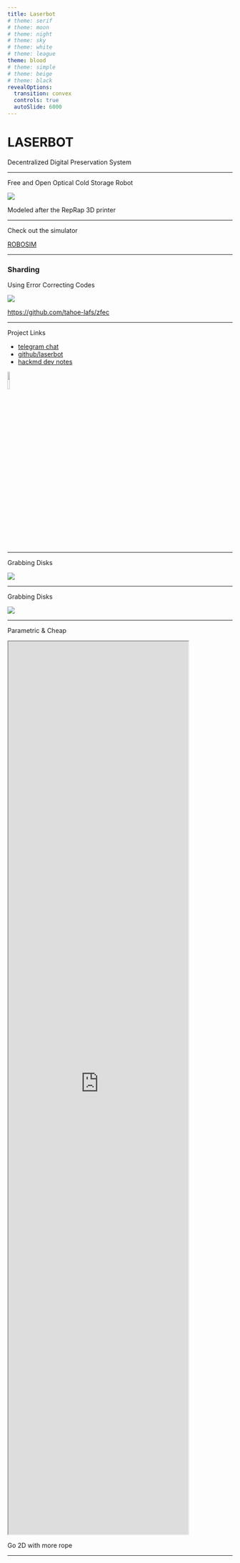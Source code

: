```yaml
---
title: Laserbot
# theme: serif
# theme: moon
# theme: night
# theme: sky
# theme: white
# theme: league
theme: blood
# theme: simple
# theme: beige
# theme: black
revealOptions:
  transition: convex
  controls: true
  autoSlide: 6000
---
```


<!-- .slide: data-background="images/minidisc.jpg" -->

# LASERBOT

Decentralized Digital Preservation System

---

<!-- .slide: data-background="images/reprap.png" -->

Free and Open Optical Cold Storage Robot

![](images/laserbot.png)

Modeled after the RepRap 3D printer

---

Check out the simulator

[ROBOSIM](https://serene-goldstine-9371f9.netlify.com/)

---

<!-- .slide: data-background="images/sharding.jpg" -->

### Sharding

Using Error Correcting Codes

![](images/ecc.png)

https://github.com/tahoe-lafs/zfec

---

Project Links

- [telegram chat](https://t.me/joinchat/EYAvshEdDkVaPlKF6q5bMA)
- [github/laserbot](https://github.com/laserbot)
- [hackmd dev notes](https://hackmd.io/hXMnMp_sSHCU1FvmhXrkWQ)

<img style="border: none !important; width:10%;height:10%" src="images/cd-rom.gif"/>

---

Grabbing Disks

![](images/cone-closed.png)

---

Grabbing Disks

![](images/cone-open.png)

---

Parametric & Cheap

<iframe style="height: 50vh; width: 80%" src="https://www.youtube.com/embed/IkM2K7CsiHo" data-autoplay></iframe>

Go 2D with more rope 

---

